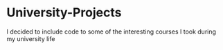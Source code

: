 # University-Projects
I decided to include code to some of the interesting courses I took during my university life
